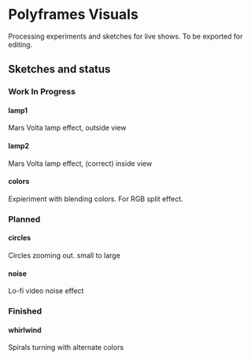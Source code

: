 # Polyframes Visuals

Processing experiments and sketches for live shows.
To be exported for editing.

## Sketches and status

### Work In Progress

#### lamp1

Mars Volta lamp effect, outside view

#### lamp2

Mars Volta lamp effect, (correct) inside view

#### colors

Expieriment with blending colors. For RGB split effect.

### Planned

#### circles

Circles zooming out. small to large

#### noise

Lo-fi video noise effect

### Finished

#### whirlwind

Spirals turning with alternate colors

